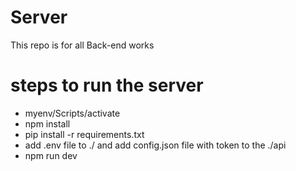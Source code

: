 # Server
This repo is for all Back-end works 

# steps to run the server
- myenv/Scripts/activate
- npm install
- pip install -r requirements.txt
- add .env file to ./ and add config.json file with token to the ./api
- npm run dev